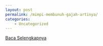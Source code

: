 ```yaml
---
layout: post
permalink: /mimpi-membunuh-gajah-artinya/
categories:
    - Uncategorized
---
```


[Baca Selengkapnya](/08)